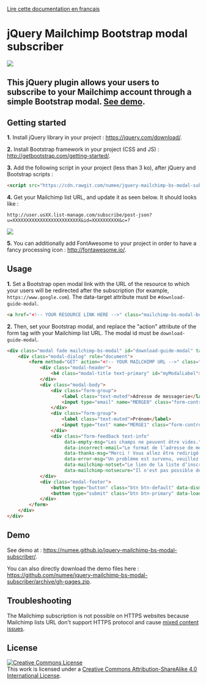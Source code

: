[Lire cette documentation en français](https://github.com/numee/jquery-mailchimp-bs-modal-subscriber/blob/master/LISEZ-MOI.md)

# jQuery Mailchimp Bootstrap modal subscriber

![](https://cloud.githubusercontent.com/assets/6952638/18815744/77cbf162-8339-11e6-88b1-f36a5803dc46.png)

## This jQuery plugin allows your users to subscribe to your Mailchimp account through a simple Bootstrap modal. [See demo](https://numee.github.io/jquery-mailchimp-bs-modal-subscriber/).

## Getting started

**1.** Install jQuery library in your project : https://jquery.com/download/.

**2.** Install Bootstrap framework in your project (CSS and JS) : http://getbootstrap.com/getting-started/.

**3.** Add the following script in your project (less than 3 ko), after jQuery and Bootstrap scripts :
```html
<script src="https://cdn.rawgit.com/numee/jquery-mailchimp-bs-modal-subscriber/2434edd7e24e73499f5ea3007f9ebda379f58bbd/jquery-mailchimp-bs-modal-subscriber.min.js"></script>
```

**4.** Get your Mailchimp list URL, and update it as seen below. It should looks like :

`http://user.usXX.list-manage.com/subscribe/post-json?u=XXXXXXXXXXXXXXXXXXXXXXXXX&id=XXXXXXXXXX&c=?`

![](https://cloud.githubusercontent.com/assets/6952638/18815183/1a09732a-8329-11e6-94c7-c51c2166c5b2.gif)

**5.** You can additionally add FontAwesome to your project in order to have a fancy processing icon : http://fontawesome.io/.

## Usage

**1.** Set a Bootstrap open modal link with the URL of the resource to which your users will be redirected after the subscription (for example, `https://www.google.com`). The data-target attribute must be `#download-guide-modal`.
```html
<a href="<!-- YOUR RESOURCE LINK HERE -->" class="mailchimp-bs-modal-button bootstrap-button" data-toggle="modal" data-target="#download-guide-modal">Télécharger le document</a>
```


**2.** Then, set your Bootstrap modal, and replace the "action" attribute of the form tag with your Mailchimp list URL. The modal id must be `download-guide-modal`.
```html
<div class="modal fade mailchimp-bs-modal" id="download-guide-modal" tabindex="-1" role="dialog" aria-labelledby="myDownloadGuideModal">
	<div class="modal-dialog" role="document">
		<form method="GET" action="<!-- YOUR MAILCHIMP URL -->" class="modal-content">
			<div class="modal-header">
				<h4 class="modal-title text-primary" id="myModalLabel">Inscrivez-vous pour vous rendre sur Google !</h4>
			</div>
			<div class="modal-body">
				<div class="form-group">
					<label class="text-muted">Adresse de messagerie</label>
					<input type="email" name="MERGE0" class="form-control" placeholder="adresse@domaine.com">
				</div>
				<div class="form-group">
					<label class="text-muted">Prénom</label>
					<input type="text" name="MERGE1" class="form-control" placeholder="John Doe">
				</div>
				<div class="form-feedback text-info" 
    				 data-empty-msg="Les champs ne peuvent être vides." 
                     data-incorrect-email="Le format de l’adresse de messagerie est incorrect."
                     data-thanks-msg="Merci ! Vous allez être redirigé dans "
                     data-error-msg="Un problème est survenu, veuillez réessayer."
                     data-mailchimp-notset="Le lien de la liste d’inscription Mailchimp est incorrect."
                     data-mailchimp-notsecure="Il n'est pas possible de se connecter à la liste d’inscription Mailchimp depuis une connexion sécurisée (https)."></div>
			</div>
			<div class="modal-footer">
				<button type="button" class="btn btn-default" data-dismiss="modal">Non merci.</button>
				<button type="submit" class="btn btn-primary" data-loading-text="<i class='fa fa-circle-o-notch fa-spin'></i> Préparation">C'est parti !</button>
			</div>
		</form>
	</div>
</div>
```

## Demo

See demo at : https://numee.github.io/jquery-mailchimp-bs-modal-subscriber/.

You can also directly download the demo files here : https://github.com/numee/jquery-mailchimp-bs-modal-subscriber/archive/gh-pages.zip.

## Troubleshooting

The Mailchimp subscription is not possible on HTTPS websites because Mailchimp lists URL don't support HTTPS protocol and cause [mixed content issues](https://developer.mozilla.org/en-US/docs/Web/Security/Mixed_content).

## License

<a rel="license" href="http://creativecommons.org/licenses/by-sa/4.0/"><img alt="Creative Commons License" style="border-width:0" src="https://i.creativecommons.org/l/by-sa/4.0/88x31.png" /></a><br />This work is licensed under a <a rel="license" href="http://creativecommons.org/licenses/by-sa/4.0/">Creative Commons Attribution-ShareAlike 4.0 International License</a>.
